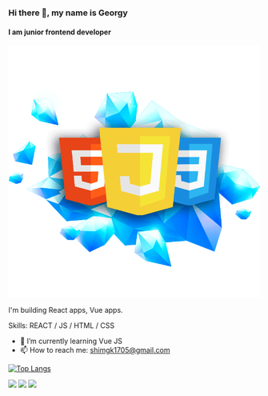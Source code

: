 ### Hi there 👋, my name is Georgy
#### I am junior frontend developer
![I am junior frontend developer](https://github.com/georgy1705/georgy1705/blob/main/Frontend.png)


I'm building React apps, Vue apps.

Skills: REACT / JS / HTML / CSS

- 🌱 I’m currently learning Vue JS 
- 📫 How to reach me: shimgk1705@gmail.com


[![Top Langs](https://github-readme-stats.vercel.app/api/top-langs/?username=georgy1705&theme=solarized_dark)](https://github.com/anuraghazra/github-readme-stats)

![](https://github-profile-summary-cards.vercel.app/api/cards/profile-details?username=georgy1705&theme=solarized_dark)
![](https://github-profile-summary-cards.vercel.app/api/cards/stats?username=georgy1705&theme=solarized_dark)
![](https://github-profile-summary-cards.vercel.app/api/cards/productive-time?username=georgy1705&theme=solarized_dark)


